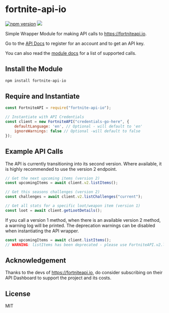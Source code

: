 # fortnite-api-io

[![npm version](https://flat.badgen.net/npm/v/fortnite-api-io)](https://www.npmjs.com/package/fortnite-api-io)
![](https://github.com/benhawley7/fortnite-api-io/workflows/Node.js%20CI/badge.svg)

Simple Wrapper Module for making API calls to https://fortniteapi.io.

Go to the [API Docs](https://fortniteapi.io/) to register for an account and to get an API key.

You can also read the [module docs](https://github.com/benhawley7/fortnite-api-io/wiki) for a list of supported calls.

## Install the Module
```bash
npm install fortnite-api-io
```

## Require and Instantiate
```js
const FortniteAPI = require("fortnite-api-io");

// Instantiate with API Credentials
const client = new FortniteAPI("credentials-go-here", {
    defaultLanguage: 'en', // Optional - will default to 'en'
    ignoreWarnings: false // Optional -will default to false
});
```

## Example API Calls
The API is currently transitioning into its second version. Where available, it is highly recommended to use the version 2 endpoint.

```js
// Get the next upcoming items (version 2)
const upcomingItems = await client.v2.listItems();

// Get this seasons challenges (version 2)
const challenges = await client.v2.listChallenges("current");

// Get all stats for a specific loot/weapon item (version 1)
const loot = await client.getLootDetails();
```

If you call a version 1 method, when there is an available version 2 method, a warning log will be printed.
The deprecation warnings can be disabled when instantiating the API wrapper.

```js
const upcomingItems = await client.listItems();
// WARNING: listItems has been deprecated - please use FortniteAPI.v2.listItems
```

## Acknowledgement
Thanks to the devs of https://fortniteapi.io, do consider subscribing on their API Dashboard to support the project and its costs.

## License
MIT